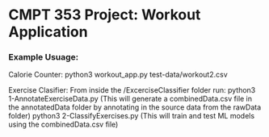 # CMPT 353 Project: Workout Application

### Example Usuage:
Calorie Counter:
	python3 workout_app.py test-data/workout2.csv

Exercise Clasifier:
	From inside the /ExcerciseClassifier folder run:
		python3 1-AnnotateExerciseData.py 	(This will generate a combinedData.csv file in the annotatedData folder by annotating in the source data from the rawData folder)
		python3 2-ClassifyExercises.py		(This will train and test ML models using the combinedData.csv file)	
	



